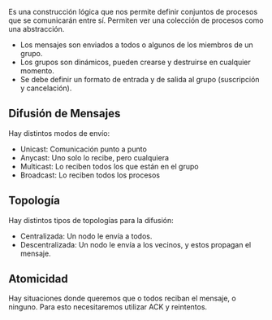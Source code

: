 Es una construcción lógica que nos permite definir conjuntos de procesos que se comunicarán entre sí. Permiten ver una colección de procesos como una abstracción.

- Los mensajes son enviados a todos o algunos de los miembros de un grupo.
- Los grupos son dinámicos, pueden crearse y destruirse en cualquier momento.
- Se debe definir un formato de entrada y de salida al grupo (suscripción y cancelación).

## Difusión de Mensajes

Hay distintos modos de envío:

- Unicast: Comunicación punto a punto
- Anycast: Uno solo lo recibe, pero cualquiera
- Multicast: Lo reciben todos los que están en el grupo
- Broadcast: Lo reciben todos los procesos

## Topología

Hay distintos tipos de topologías para la difusión:

- Centralizada: Un nodo le envía a todos.
- Descentralizada: Un nodo le envía a los vecinos, y estos propagan el mensaje.

## Atomicidad

Hay situaciones donde queremos que o todos reciban el mensaje, o ninguno. Para esto necesitaremos utilizar ACK y reintentos.
